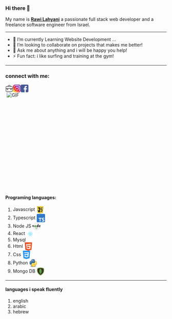 ### Hi there 👋


My name is **[Rawi Lahyani](https://rawi-protfolio.netlify.app/ "Personal Protfolio")**  a passionate full stack web developer and a freelance software engineer from Israel.
___

- 🔭 I’m currently Learning Website Development ...
- 👯 I’m looking to collaborate on projects that makes me better!
- 💬 Ask me about anything and i will be happy you help!
- ⚡ Fun fact: i like surfing and training at the gym!
---
### connect with me:
[<img align="left" alt="protfolio" width="24px" src="https://github.com/rawi123/images/blob/main/protfolio.png"/>][protfolio]
[<img align="left" alt="instagram" width="24px" src="https://github.com/rawi123/images/blob/main/instagram.png"/>][instagram]
[<img align="left" alt="facebook" width="24px" src="https://github.com/rawi123/images/blob/main/facebook.png"/>][facebook]
<br />
 <img align="right" alt="GIF" src="https://github.com/abhisheknaiidu/abhisheknaiidu/blob/master/code.gif?raw=true" width="500" height="320" />
#### Programing languages:

1. Javascript <img align="center" width="26px" src="https://github.com/rawi123/images/blob/main/js.png"/>
2. Typescript <img align="center" width="26px" src="https://github.com/rawi123/images/blob/main/typescript.png"/>
3. Node JS <img align="center" width="26px" src="https://github.com/rawi123/images/blob/main/nodejs.png"/>
4. React <img align="center" width="26px" src="https://github.com/rawi123/images/blob/main/react.png"/>
5. Mysql <img align="center" width="26px" sec="https://github.com/rawi123/images/blob/main/mysq.png"/>
5. Html <img align="center" width="26px" src="https://github.com/rawi123/images/blob/main/html.png"/>
6. Css <img align="center" width="26px" src="https://github.com/rawi123/images/blob/main/css.png"/>
7. Python <img align="center" width="26px" src="https://github.com/rawi123/images/blob/main/python.png"/>
8. Mongo DB <img align="center" width="26px" src="https://github.com/rawi123/images/blob/main/mongodb.png"/>
---
#### languages i speak fluently
1. english
2. arabic
3. hebrew

[protfolio]: https://rawi-protfolio.netlify.app/ "Rawi Lahiany protfolio"
[facebook]: https://www.facebook.com/rawi.lahyani "Rawi Lahiany facebook"
[instagram]: https://www.instagram.com/rawi_lahiany/ "Rawi Lahiany instagram"
<!-- [linkedin]: "Rawi Lahiany linkedin" -->
